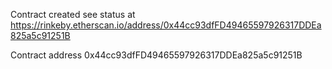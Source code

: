 Contract created see status at https://rinkeby.etherscan.io/address/0x44cc93dfFD49465597926317DDEa825a5c91251B

Contract address 0x44cc93dfFD49465597926317DDEa825a5c91251B